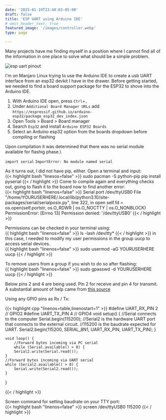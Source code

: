 ```yaml
---
date: '2025-01-19T23:48:03-05:00'
draft: false
title: 'ESP UART using Arduino IDE'
# omit_header_text: true
featured_image: '/images/controller.webp'
type: page

---
```

Many projects have me finding myself in a position where I cannot find all of the information in one place to solve what should be a simple problem. 

![esp uart pinout](/images/espuart-pinout.png)

I'm on Manjaro Linux trying to use the Arduino IDE to create a usb UART interface from an esp32 devkit I have in the drawer.
Before getting started, we needed to find a board support package for the ESP32 to shove into the Arduino IDE.

1. With Arduino IDE open, press `Ctrl`+`,`
2. Under `Additional Board Manager URLs` add `https://espressif.github.io/arduino-esp32/package_esp32_dev_index.json`
3. Open Tools > Board > Board manager
4. Search `Esp32` and install `Arduino ESP32 Boards`
5. Select an Arduino esp32 option from the boards dropdown before compiling or flashing

Upon compilation it was determined that there was no serial module available for flashig phase.\

`import serial`
`ImportError: No module named serial`


As it turns out, I did not have pip, either. Open a terminal and input:\
{{< highlight bash "linesos=false" >}}
sudo pacman -S python-pip
pip install pyserial
{{< / highlight >}}
Come to compile again and everything checks out, going to flash it to the board now to find another error:\
{{< highlight bash "linenos=false" >}}
Serial port /dev/ttyUSB0
File "/home/YOURUSERHERE/.local/lib/python3.10/site-packages/serial/serialposix.py", line 322, in open self.fd = os.open(self.portstr, os.O_RDWR | os.O_NOCTTY | os.O_NONBLOCK)
PermissionError: [Errno 13] Permission denied: '/dev/ttyUSB0'
{{< / highlight >}}


Permissions can be checked in your terminal using:\
{{ highlight bash "linenos=false" >}}
ls -lash /dev/tty*
{{< / highlight >}}
in this case, I needed to modify my user permissions in the group uucp to access serial devices. \
{{ highlight bash "linenos=false" >}}
sudo usermod -aG YOURUSERHERE uucp
{{< / highlight >}}

To remove users from a group if you wish to do so after flashing:\
{{ highlight bash "linenos=false" >}}
sudo gpasswd -d YOURUSERHERE uucp
{{< / highlight >}}

Below pins 2 and 4 are being used. Pin 2 for receive and pin 4 for transmit.\
A substantial amount of help came from [this source](https://techoverflow.net/2021/11/19/how-to-use-esp32-as-usb-to-uart-converter-in-platformio/) 

Using any GPIO pins as Rx / Tx:

{{< highlight cpp "linenos=table,linenostart=1" >}}
#define UART_RX_PIN 2 // GPIO2
#define UART_TX_PIN 4 // GPIO4
void setup() {
//Serial connects to the computer
    Serial.begin(115200);
//Serial2 is the hardware UART port that connects to the external circuit.
//115200 is the baudrate expected for UART.
    Serial2.begin(115200, SERIAL_8N1,
    UART_RX_PIN,
    UART_TX_PIN);
    }

    void loop() {
        //Forward bytes incoming via PC serial
        while (Serial.available() > 0) {
        Serial2.write(Serial.read());
    }
    //Forward bytes incoming via UART serial
    while (Serial2.available() > 0) {
        Serial.write(Serial2.read());
    }
}

{{< / highlight >}}

Screen command for setting baudrate on your TTY port:\
{{< highlight bash "linenos=false" >}}
screen /dev/ttyUSB0 115200
{{< / highlight >}}